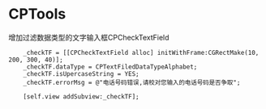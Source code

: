 # CPTools

增加过滤数据类型的文字输入框CPCheckTextField

```object-c
    _checkTF = [[CPCheckTextField alloc] initWithFrame:CGRectMake(10, 200, 300, 40)];
    _checkTF.dataType = CPTextFiledDataTypeAlphabet;
    _checkTF.isUpercaseString = YES;
    _checkTF.errorMsg = @"电话号码错误,请校对您输入的电话号码是否争取";

    [self.view addSubview:_checkTF];
```
    
